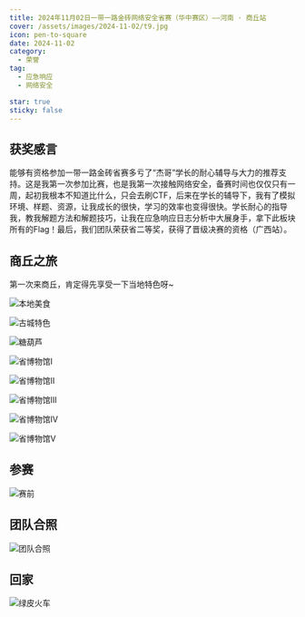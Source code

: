 ```yaml
---
title: 2024年11月02日一带一路金砖网络安全省赛（华中赛区）——河南 · 商丘站
cover: /assets/images/2024-11-02/t9.jpg
icon: pen-to-square
date: 2024-11-02
category:
  - 荣誉
tag:
  - 应急响应
  - 网络安全

star: true
sticky: false
---
```

## 获奖感言
能够有资格参加一带一路金砖省赛多亏了“杰哥”学长的耐心辅导与大力的推荐支持。这是我第一次参加比赛，也是我第一次接触网络安全，备赛时间也仅仅只有一周，起初我根本不知道比什么，只会去刷CTF，后来在学长的辅导下，我有了模拟环境、样题、资源，让我成长的很快，学习的效率也变得很快。学长耐心的指导我，教我解题方法和解题技巧，让我在应急响应日志分析中大展身手，拿下此板块所有的Flag！最后，我们团队荣获省二等奖，获得了晋级决赛的资格（广西站）。

<!-- more -->

## 商丘之旅
第一次来商丘，肯定得先享受一下当地特色呀~

![本地美食](/assets/images/2024-11-02/t1.jpg)

![古城特色](/assets/images/2024-11-02/t2.jpg)

![糖葫芦](/assets/images/2024-11-02/t3.jpg)

![省博物馆I](/assets/images/2024-11-02/t4.jpg)

![省博物馆II](/assets/images/2024-11-02/t5.jpg)

![省博物馆III](/assets/images/2024-11-02/t6.jpg)

![省博物馆IV](/assets/images/2024-11-02/t7.jpg)

![省博物馆V](/assets/images/2024-11-02/t8.jpg)

## 参赛

![赛前](/assets/images/2024-11-02/t9.jpg)

## 团队合照

![团队合照](/assets/images/2024-11-02/t10.jpg)

## 回家

![绿皮火车](/assets/images/2024-11-02/t11.jpg)







